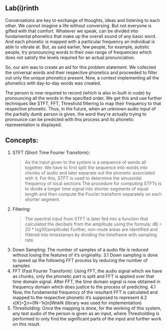 ## Lab(i)rinth

Conversations are key to exchange of thoughts, ideas and listening to each other. We cannot imagine a life without conversing. But not everyone is gifted with that comfort. Whatever we speak, can be divided into fundamental phonetics that make up the overall sound of any basic word.  And each phonetic is mapped with a particular frequency an individual is able to vibrate at. But, as said earlier, few people, for example, autistic people, try pronouncing words in their own range of frequencies which does not satisfy the levels required for an actual pronunciation. 

So, our aim was to create an aid for this problem statement.  We collected the universal words and their respective phonetics and proceeded to filter out only the unique phonetics present. Now, a context implementing all the phonetics with day-to-day words was created.

The person is now required to record (which is also in-built in code) by pronouncing all the words in the specified order. We get this and use further techniques like STFT, FFT, Threshold filtering to map their frequency to that respective phonetic. Thus, in the future, when an unknown audio input of the partially dumb person is given, the word they’re actually trying to pronounce can be predicted with this process and its phonetic representation is displayed.

## Concepts:
1.	STFT (Short Time Fourier Transform): 
    > As the input given to the system is a sequence of words all together. We have to first split the sequence into words into chunks of audio and later separate out the phonetic associated with it. For this, STFT is used to determine the sinusoidal frequency of local sections
    > The procedure for computing STFTs is to divide a longer time signal into shorter segments of equal length and then compute the Fourier transform separately on each shorter segment.
2. Filtering: 
    > The spectral input from STFT is later fed into a function that calculated the decibels from the amplitude using the formula: dB = 20 * log10(amplitude)
    > Further, non-mute areas are identified and filtered into timestamps by dividing the timeframe with sampling rate.
3.  Down Sampling: The number of samples of a audio file is reduced without losing the features of it’s originality. 
    3.1 Down sampling is done to speed up the following FFT process by reducing the number of samples
4.	FFT (Fast Fourier Transform): Using FFT, the audio signal which we have as chunks, only the phonetic part is split and FFT is applied over that time domain signal. After FFT, the time domain signal is now obtained in frequency domain which does justice to the process of predicting.
    4.1	Now, the fundamental frequency of the resultant FFT is calculated and mapped to the respective phonetic it’s supposed to represent
    4.2	x[K]=∑n=0N−1x[n]WnkN (library was used for implementation)
5.	Thresholding: Once the mapping is done, for the working of this system, any test audio of the person is given as an input, where Thresholding is performed to only find the significant parts of the input and further work on this result.
